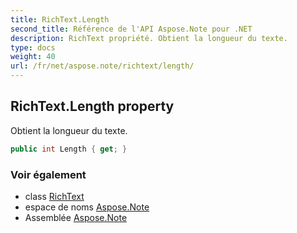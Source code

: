 ```yaml
---
title: RichText.Length
second_title: Référence de l'API Aspose.Note pour .NET
description: RichText propriété. Obtient la longueur du texte.
type: docs
weight: 40
url: /fr/net/aspose.note/richtext/length/
---
```

## RichText.Length property

Obtient la longueur du texte.

```csharp
public int Length { get; }
```

### Voir également

* class [RichText](../)
* espace de noms [Aspose.Note](../../richtext/)
* Assemblée [Aspose.Note](../../../)


